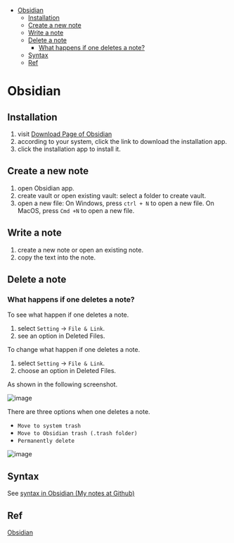 <!-- TOC start (generated with https://github.com/derlin/bitdowntoc) -->

- [Obsidian](#obsidian)
   * [Installation](#installation)
   * [Create a new note](#create-a-new-note)
   * [Write a note](#write-a-note)
   * [Delete a note](#delete-a-note)
      + [What happens if one deletes a note?](#what-happens-if-one-deletes-a-note)
   * [Syntax ](#syntax)
   * [Ref](#ref)

<!-- TOC end -->

<!-- TOC --><a name="obsidian"></a>
# Obsidian
<!-- TOC --><a name="installation"></a>
## Installation
1. visit [Download Page of Obsidian](https://help.obsidian.md/Getting+started/Download+and+install+Obsidian)
2. according to your system, click the link to download the installation app.
3. click the installation app to install it.

<!-- TOC --><a name="create-a-new-note"></a>
## Create a new note
1. open Obsidian app.
2. create vault or open existing vault: select a folder to create vault.
3. open a new file: On Windows, press `ctrl + N` to open a new file. On MacOS, press `Cmd +N` to open a new file.

<!-- TOC --><a name="write-a-note"></a>
## Write a note
1. create a new note or open an existing note.
2. copy the text into the note.

<!-- TOC --><a name="delete-a-note"></a>
## Delete a note
<!-- TOC --><a name="what-happens-if-one-deletes-a-note"></a>
### What happens if one deletes a note?
To see what happen if one deletes a note.
1. select `Setting` -> `File & Link`.
2. see an option in Deleted Files.

To change what happen if one deletes a note.
1. select `Setting` -> `File & Link`.
2. choose an option in Deleted Files.

As shown in the following screenshot.

![image](https://github.com/user-attachments/assets/fd52d3fb-1a96-4fa8-a84d-c69702e92c27)

There are three options when one deletes a note.

+ `Move to system trash`
+ `Move to Obsidian trash (.trash folder)`
+ `Permanently delete`

![image](https://github.com/user-attachments/assets/86955d81-0bb2-44aa-afdb-822dd2bceec5)



   
<!-- TOC --><a name="syntax"></a>
## Syntax 
See [syntax in Obsidian (My notes at Github)](https://github.com/40843245/markdown-tutorial/blob/main/Obsidian/full%20guide.md)

<!-- TOC --><a name="ref"></a>
## Ref
[Obsidian](https://help.obsidian.md/Home)
